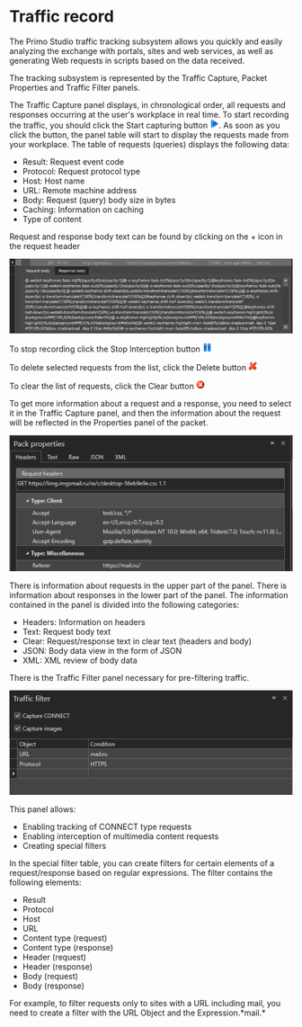 # Traffic record

The Primo Studio traffic tracking subsystem allows you quickly and easily analyzing the exchange with portals, sites and web services, as well as generating Web requests in scripts based on the data received.

The tracking subsystem is represented by the Traffic Capture, Packet Properties and Traffic Filter panels.

The Traffic Capture panel displays, in chronological order, all requests and responses occurring at the user's workplace in real time. To start recording the traffic, you should click the Start capturing button ![](<../.gitbook/assets/0 (129).png>). As soon as you click the button, the panel table will start to display the requests made from your workplace. The table of requests (queries) displays the following data:

* Result: Request event code
* Protocol: Request protocol type
* Host: Host name
* URL: Remote machine address
* Body: Request (query) body size in bytes
* Caching: Information on caching
* Type of content

Request and response body text can be found by clicking on the + icon in the request header

![](<../.gitbook/assets/1 (100).png>)

To stop recording click the Stop Interception button ![](<../.gitbook/assets/2 (16).png>)

To delete selected requests from the list, click the Delete button ![](<../.gitbook/assets/3 (14).png>)

To clear the list of requests, click the Clear button ![](<../.gitbook/assets/4 (14).png>)

To get more information about a request and a response, you need to select it in the Traffic Capture panel, and then the information about the request will be reflected in the Properties panel of the packet.

![](<../.gitbook/assets/5 (12).png>)

There is information about requests in the upper part of the panel. There is information about responses in the lower part of the panel. The information contained in the panel is divided into the following categories:

* Headers: Information on headers
* Text: Request body text
* Clear: Request/response text in clear text (headers and body)
* JSON: Body data view in the form of JSON
* XML: XML review of body data

There is the Traffic Filter panel necessary for pre-filtering traffic.

![](<../.gitbook/assets/6 (11).png>)

This panel allows:

* Enabling tracking of CONNECT type requests
* Enabling interception of multimedia content requests
* Creating special filters

In the special filter table, you can create filters for certain elements of a request/response based on regular expressions. The filter contains the following elements:

* Result
* Protocol
* Host
* URL
* Content type (request)
* Content type (response)
* Header (request)
* Header (response)
* Body (request)
* Body (response)

For example, to filter requests only to sites with a URL including mail, you need to create a filter with the URL Object and the Expression.\*mail.\*
